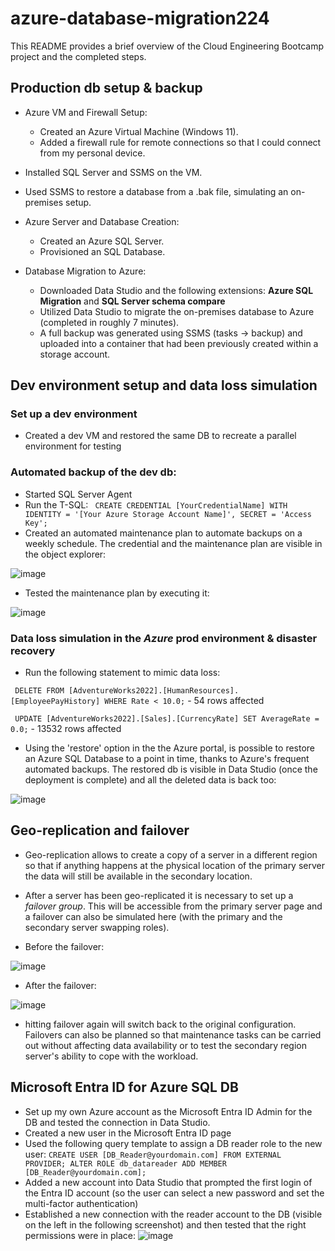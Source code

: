 # azure-database-migration224

This README provides a brief overview of the Cloud Engineering Bootcamp project and the completed steps.


## Production db setup & backup 

* Azure VM and Firewall Setup:
  - Created an Azure Virtual Machine (Windows 11).
  - Added a firewall rule for remote connections so that I could connect from my personal device.
  
* Installed SQL Server and SSMS on the VM.

* Used SSMS to restore a database from a .bak file, simulating an on-premises setup.

* Azure Server and Database Creation:
  - Created an Azure SQL Server.
  - Provisioned an SQL Database.

* Database Migration to Azure:
  - Downloaded Data Studio and the following extensions: **Azure SQL Migration** and **SQL Server schema compare** 
  - Utilized Data Studio to migrate the on-premises database to Azure (completed in roughly 7 minutes).
  - A full backup was generated using SSMS (tasks -> backup) and uploaded into a container that had been previously created within a storage account.
 
    
 
## Dev environment setup and data loss simulation


### Set up a dev environment

* Created a dev VM and restored the same DB to recreate a parallel environment for testing
  
  
### Automated backup of the dev db:

  * Started SQL Server Agent
  * Run the T-SQL:
    `` CREATE CREDENTIAL [YourCredentialName]
      WITH IDENTITY = '[Your Azure Storage Account Name]',
      SECRET = 'Access Key';``
  * Created an automated maintenance plan to automate backups on a weekly schedule.
The credential and the maintenance plan are visible in the object explorer:
      
![image](https://github.com/dedalus94/azure-database-migration224/assets/49538048/fb81dbab-9a1f-48b1-9389-aacd97dff733)

  * Tested the maintenance plan by executing it: 
    
![image](https://github.com/dedalus94/azure-database-migration224/assets/49538048/ee0de569-fb13-4616-8dc7-d6633fd0ef71)


### Data loss simulation in the *Azure* prod environment & disaster recovery

  * Run the following statement to mimic data loss:
    
`` DELETE FROM [AdventureWorks2022].[HumanResources].[EmployeePayHistory]
WHERE Rate < 10.0;``  - 54 rows affected


`` UPDATE [AdventureWorks2022].[Sales].[CurrencyRate]
SET AverageRate = 0.0;`` - 13532 rows affected 

  * Using the 'restore' option in the the Azure portal, is possible to restore an Azure SQL Database to a point in time, thanks to Azure's frequent automated backups. The restored db is visible in Data Studio (once the deployment is complete) and all the deleted data is back too:

![image](https://github.com/dedalus94/azure-database-migration224/assets/49538048/beb82d98-3be1-4722-89bf-f9760f2817de)


## Geo-replication and failover

* Geo-replication allows to create a copy of a server in a different region so that if anything happens at the physical location of the primary server the data will still be available in the secondary location.
  
* After a server has been geo-replicated it is necessary to set up a *failover group*. This will be accessible from the primary server page and a failover can also be simulated here (with the primary and the secondary server swapping roles).
  
* Before the failover:
  
![image](https://github.com/dedalus94/azure-database-migration224/assets/49538048/36a5e5f2-4214-4019-9144-e4db817c5439)

* After the failover:
  
![image](https://github.com/dedalus94/azure-database-migration224/assets/49538048/aab4128f-fd3b-44cb-8fe8-9442b9b0bf69)

* hitting failover again will switch back to the original configuration. Failovers can also be planned so that maintenance tasks can be carried out without affecting data availability or to test the secondary region server's ability to cope with the workload. 

## Microsoft Entra ID for Azure SQL DB

* Set up my own Azure account as the Microsoft Entra ID Admin for the DB and tested the connection in Data Studio.
* Created a new user in the Microsoft Entra ID page
* Used the following query template to assign a DB reader role to the new user: ``CREATE USER [DB_Reader@yourdomain.com] FROM EXTERNAL PROVIDER;
ALTER ROLE db_datareader ADD MEMBER [DB_Reader@yourdomain.com];``
* Added a new account into Data Studio that prompted the first login of the Entra ID account (so the user can select a new password and set the multi-factor authentication)
* Established a new connection with the reader account to the DB (visible on the left in the following screenshot) and then tested that the right permissions were in place: 
![image](https://github.com/dedalus94/azure-database-migration224/assets/49538048/c0e28b0f-1c00-4381-bb14-1fa65f3bd344)


    


